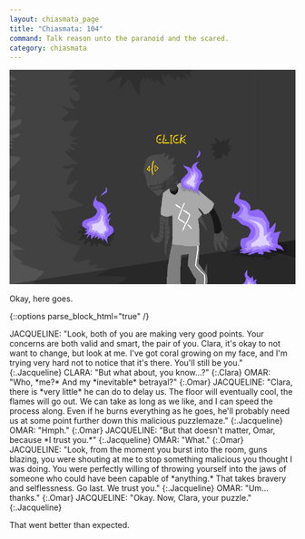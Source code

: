 ```yaml
---
layout: chiasmata_page
title: "Chiasmata: 104"
command: Talk reason unto the paranoid and the scared.
category: chiasmata
---
```


![104](/chiasmata/images/narrative/103.png)

Okay, here goes.

{::options parse_block_html="true" /}
<div class="dialogue">
JACQUELINE: "Look, both of you are making very good points. Your concerns are both valid and smart, the pair of you. Clara, it's okay to not want to change, but look at me. I've got coral growing on my face, and I'm trying very hard not to notice that it's there. You'll still be you." 
{:.Jacqueline}
CLARA: "But what about, you know...?" 
{:.Clara}
OMAR: "Who, *me?* And my *inevitable* betrayal?" 
{:.Omar}
JACQUELINE: "Clara, there is *very little* he can do to delay us. The floor will eventually cool, the flames will go out. We can take as long as we like, and I can speed the process along. Even if he burns everything as he goes, he'll probably need us at some point further down this malicious puzzlemaze." 
{:.Jacqueline}
OMAR: "Hmph." 
{:.Omar}
JACQUELINE: "But that doesn't matter, Omar, because *I trust you.*" 
{:.Jacqueline}
OMAR: "What." 
{:.Omar}
JACQUELINE: "Look, from the moment you burst into the room, guns blazing, you were shouting at me to stop something malicious you thought I was doing. You were perfectly willing of throwing yourself into the jaws of someone who could have been capable of *anything.* That takes bravery and selflessness. Go last. We trust you." 
{:.Jacqueline}
OMAR: "Um... thanks." 
{:.Omar}
JACQUELINE: "Okay. Now, Clara, your puzzle." 
{:.Jacqueline}
</div>

That went better than expected.